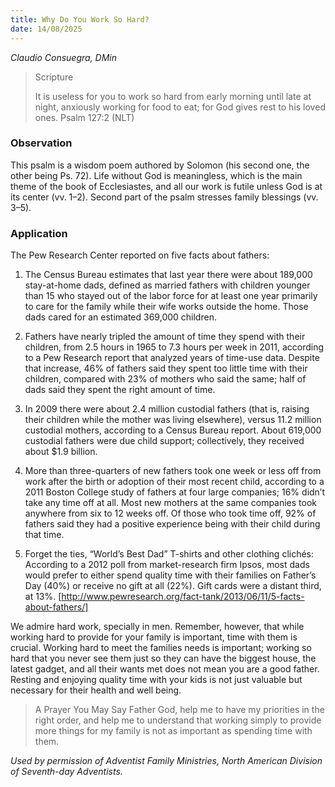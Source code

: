 ```yaml
---
title: Why Do You Work So Hard?
date: 14/08/2025
---
```


_Claudio Consuegra, DMin_

> <p>Scripture</p>
> It is useless for you to work so hard from early morning until late at night, anxiously working for food to eat; for God gives rest to his loved ones. Psalm 127:2 (NLT)

### Observation

This psalm is a wisdom poem authored by Solomon (his second one, the other being Ps. 72). Life without God is meaningless, which is the main theme of the book of Ecclesiastes, and all our work is futile unless God is at its center (vv. 1–2). Second part of the psalm stresses family blessings (vv. 3–5).

### Application

The Pew Research Center reported on five facts about fathers:

1. The Census Bureau estimates that last year there were about 189,000 stay-at-home dads, defined as married fathers with children younger than 15 who stayed out of the labor force for at least one year primarily to care for the family while their wife works outside the home. Those dads cared for an estimated 369,000 children.

2. Fathers have nearly tripled the amount of time they spend with their children, from 2.5 hours in 1965 to 7.3 hours per week in 2011, according to a Pew Research report that analyzed years of time-use data. Despite that increase, 46% of fathers said they spent too little time with their children, compared with 23% of mothers who said the same; half of dads said they spent the right amount of time.

3. In 2009 there were about 2.4 million custodial fathers (that is, raising their children while the mother was living elsewhere), versus 11.2 million custodial mothers, according to a Census Bureau report. About 619,000 custodial fathers were due child support; collectively, they received about $1.9 billion.

4. More than three-quarters of new fathers took one week or less off from work after the birth or adoption of their most recent child, according to a 2011 Boston College study of fathers at four large companies; 16% didn’t take any time off at all. Most new mothers at the same companies took anywhere from six to 12 weeks off. Of those who took time off, 92% of fathers said they had a positive experience being with their child during that time.

5. Forget the ties, “World’s Best Dad” T-shirts and other clothing clich&eacute;s: According to a 2012 poll from market-research firm Ipsos, most dads would prefer to either spend quality time with their families on Father’s Day (40%) or receive no gift at all (22%). Gift cards were a distant third, at 13%. [http://www.pewresearch.org/fact-tank/2013/06/11/5-facts-about-fathers/]

We admire hard work, specially in men. Remember, however, that while working hard to provide for your family is important, time with them is crucial. Working hard to meet the families needs is important; working so hard that you never see them just so they can have the biggest house, the latest gadget, and all their wants met does not mean you are a good father. Resting and enjoying quality time with your kids is not just valuable but necessary for their health and well being.

> <callout>A Prayer You May Say</callout>
> Father God, help me to have my priorities in the right order, and help me to understand that working simply to provide more things for my family is not as important as spending time with them.

_Used by permission of Adventist Family Ministries, North American Division of Seventh-day Adventists._